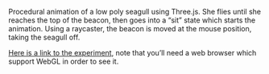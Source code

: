Procedural animation of a low poly seagull using Three.js.
She flies until she reaches the top of the beacon, then goes into a “sit” state which starts the animation.
Using a raycaster, the beacon is moved at the mouse position, taking the seagull off.

<a href="http://arnaudsvart.com/seagulljs/" target="_blank" rel="noopener noreferrer">Here is a link to the experiment</a>, note that you’ll need a web browser which support WebGL in order to see it.
